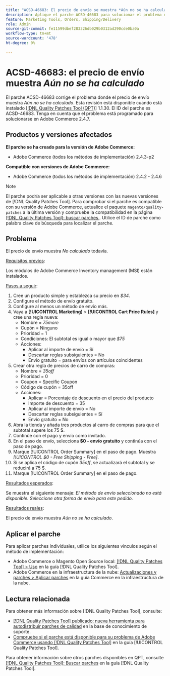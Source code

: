 ```yaml
---
title: "ACSD-46683: El precio de envío se muestra *Aún no se ha calculado*"
description: Aplique el parche ACSD-46683 para solucionar el problema de Adobe Commerce donde el precio de envío indica *Aún no se ha calculado*.
feature: Marketing Tools, Orders, Shipping/Delivery
role: Admin
source-git-commit: fe11599dbef283326db029b0312ad290cde0ba0a
workflow-type: tm+mt
source-wordcount: '478'
ht-degree: 0%

---
```


# ACSD-46683: el precio de envío muestra *Aún no se ha calculado*

El parche ACSD-46683 corrige el problema donde el precio de envío muestra *Aún no se ha calculado*. Esta revisión está disponible cuando está instalado [[!DNL Quality Patches Tool (QPT)]](https://experienceleague.adobe.com/en/docs/commerce-knowledge-base/kb/announcements/commerce-announcements/magento-quality-patches-released-new-tool-to-self-serve-quality-patches) 1.1.30. El ID del parche es ACSD-46683. Tenga en cuenta que el problema está programado para solucionarse en Adobe Commerce 2.4.7.

## Productos y versiones afectados

**El parche se ha creado para la versión de Adobe Commerce:**

* Adobe Commerce (todos los métodos de implementación) 2.4.3-p2

**Compatible con versiones de Adobe Commerce:**

* Adobe Commerce (todos los métodos de implementación) 2.4.2 - 2.4.6

>[!NOTE]
>
>El parche podría ser aplicable a otras versiones con las nuevas versiones de [!DNL Quality Patches Tool]. Para comprobar si el parche es compatible con su versión de Adobe Commerce, actualice el paquete `magento/quality-patches` a la última versión y compruebe la compatibilidad en la página [[!DNL Quality Patches Tool]: buscar parches ](https://experienceleague.adobe.com/tools/commerce-quality-patches/index.html). Utilice el ID de parche como palabra clave de búsqueda para localizar el parche.

## Problema

El precio de envío muestra *No calculado* todavía.

<u>Requisitos previos</u>:

Los módulos de Adobe Commerce Inventory management (MSI) están instalados.

<u>Pasos a seguir</u>:

1. Cree un producto simple y establezca su precio en *$34*.
1. Configure el método de envío gratuito.
1. Configure al menos un método de envío más.
1. Vaya a **[!UICONTROL Marketing]** > **[!UICONTROL Cart Price Rules]** y cree una regla nueva:
   * Nombre = *75more*
   * Cupón = Ninguno
   * Prioridad = 1
   * Condiciones: El subtotal es igual o mayor que *$75*
   * Acciones:
      * Aplicar al importe de envío = Sí
      * Descartar reglas subsiguientes = No
      * Envío gratuito = para envíos con artículos coincidentes
1. Crear otra regla de precios de carro de compras:
   * Nombre = *35off*
   * Prioridad = 0
   * Coupon = Specific Coupon
   * Código de cupón = 35off
   * Acciones:
      * Aplicar = Porcentaje de descuento en el precio del producto
      * Importe de descuento = 35
      * Aplicar al importe de envío = No
      * Descartar reglas subsiguientes = Sí
      * Envío gratuito = No
1. Abra la tienda y añada tres productos al carro de compras para que el subtotal supere los 75 $.
1. Continúe con el pago y envío como invitado.
1. En el paso de envío, selecciona **$0 - envío gratuito** y continúa con el paso de pago.
1. Marque [!UICONTROL Order Summary] en el paso de pago. Muestra *[!UICONTROL $0 - Free Shipping - Free]*.
1. Si se aplica el código de cupón *35off*, se actualizará el subtotal y se reducirá a 75 $.
1. Marque [!UICONTROL Order Summary] en el paso de pago.

<u>Resultados esperados</u>:

Se muestra el siguiente mensaje: *El método de envío seleccionado no está disponible. Seleccione otra forma de envío para este pedido.*

<u>Resultados reales</u>:

El precio de envío muestra *Aún no se ha calculado*.

## Aplicar el parche

Para aplicar parches individuales, utilice los siguientes vínculos según el método de implementación:

* Adobe Commerce o Magento Open Source local: [[!DNL Quality Patches Tool] > Uso](/help/tools/quality-patches-tool/usage.md) en la guía [!DNL Quality Patches Tool].
* Adobe Commerce en la infraestructura de la nube: [Actualizaciones y parches > Aplicar parches](https://experienceleague.adobe.com/docs/commerce-cloud-service/user-guide/develop/upgrade/apply-patches.html) en la guía Commerce en la infraestructura de la nube.

## Lectura relacionada

Para obtener más información sobre [!DNL Quality Patches Tool], consulte:

* [[!DNL Quality Patches Tool] publicado: nueva herramienta para autodistribuir parches de calidad](https://experienceleague.adobe.com/en/docs/commerce-knowledge-base/kb/announcements/commerce-announcements/magento-quality-patches-released-new-tool-to-self-serve-quality-patches) en la base de conocimiento de soporte.
* [Compruebe si el parche está disponible para su problema de Adobe Commerce usando [!DNL Quality Patches Tool]](/help/tools/quality-patches-tool/patches-available-in-qpt/check-patch-for-magento-issue-with-magento-quality-patches.md) en la guía [!UICONTROL Quality Patches Tool].


Para obtener información sobre otros parches disponibles en QPT, consulte [[!DNL Quality Patches Tool]: Buscar parches](https://experienceleague.adobe.com/tools/commerce-quality-patches/index.html) en la guía [!DNL Quality Patches Tool].
